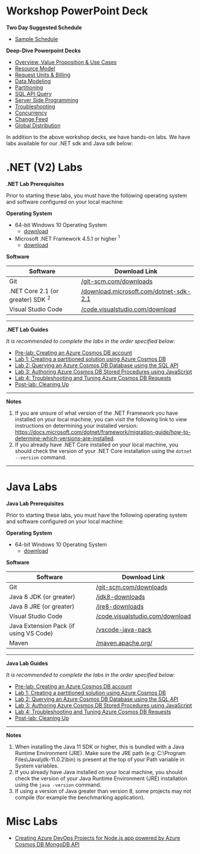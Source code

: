 # Workshop PowerPoint Deck





**Two Day Suggested Schedule**

- [Sample Schedule](./decks/CosmosDBWorkshopSchedule2019.docx)

**Deep-Dive Powerpoint Decks**
- [Overview, Value Proposition & Use Cases](./decks/Overview-Value-Proposition-Use-Cases.pptx)
- [Resource Model](./decks/Resource-Model.pptx)
- [Request Units & Billing](./decks/Request-Units-Billing.pptx)
- [Data Modeling](./decks/Data-Modeling.pptx)
- [Partitioning](./decks/Partitioning.pptx)
- [SQL API Query](./decks/SQL-API-Query.pptx)
- [Server Side Programming](./decks/Server-Side-Programming.pptx)
- [Troubleshooting](./decks/Troubleshooting.pptx)
- [Concurrency](./decks/Concurrency.pptx)
- [Change Feed](./decks/Change-Feed.pptx)
- [Global Distribution](./decks/Global-Distribution.pptx)


In addition to the above workshop decks, we have hands-on labs. We have labs available for our .NET sdk and Java sdk below:

# .NET (V2) Labs

**.NET Lab Prerequisites**

Prior to starting these labs, you must have the following operating system and software configured on your local machine:

**Operating System**

- 64-bit Windows 10 Operating System
    - [download](https://www.microsoft.com/windows/get-windows-10)
- Microsoft .NET Framework 4.5.1 or higher <sup>1</sup>
    - [download](http://go.microsoft.com/fwlink/?LinkId=863262)

**Software**

| Software | Download Link |
| --- | --- |
| Git | [/git-scm.com/downloads](https://git-scm.com/downloads) |
| .NET Core 2.1 (or greater) SDK <sup>2</sup> | [/download.microsoft.com/dotnet-sdk-2.1](https://download.microsoft.com/download/E/2/6/E266C257-F7AF-4E79-8EA2-DF26031C84E2/dotnet-sdk-2.1.103-win-gs-x64.exe) |
| Visual Studio Code | [/code.visualstudio.com/download](https://go.microsoft.com/fwlink/?Linkid=852157) |

---

**.NET Lab Guides**

*It is recommended to complete the labs in the order specified below:*

- [Pre-lab: Creating an Azure Cosmos DB account](dotnetV2/technical_deep_dive/01-getting_started.md)
- [Lab 1: Creating a partitioned solution using Azure Cosmos DB](dotnetV2/technical_deep_dive/02-creating_multi_partition_solution.md)
- [Lab 2: Querying an Azure Cosmos DB Database using the SQL API](dotnetV2/technical_deep_dive/03-querying_the_database_using_sql.md)
- [Lab 3: Authoring Azure Cosmos DB Stored Procedures using JavaScript ](dotnetV2/technical_deep_dive/04-authoring_stored_procedures.md)
- [Lab 4: Troubleshooting and Tuning Azure Cosmos DB Requests](dotnetV2/technical_deep_dive/05-troubleshooting_failed_requests.md)
- [Post-lab: Cleaning Up](dotnetV2/technical_deep_dive/06-cleaning_up.md)

---

**Notes**

1. If you are unsure of what version of the .NET Framework you have installed on your local machine, you can visit the following link to view instructions on determining your installed version: <https://docs.microsoft.com/dotnet/framework/migration-guide/how-to-determine-which-versions-are-installed>.
2. If you already have .NET Core installed on your local machine, you should check the version of your .NET Core installation using the ``dotnet --version`` command.

--------------------------------------------------------------------------------------------------------------------------------------------------------------------------

# Java Labs

**Java Lab Prerequisites**

Prior to starting these labs, you must have the following operating system and software configured on your local machine:

**Operating System**

- 64-bit Windows 10 Operating System
    - [download](https://www.microsoft.com/windows/get-windows-10)

**Software**

| Software | Download Link |
| --- | --- |
| Git | [/git-scm.com/downloads](https://git-scm.com/downloads) 
Java 8 JDK (or greater) | [/jdk8-downloads](https://www.oracle.com/technetwork/java/javase/downloads/jdk8-downloads-2133151.html) |
Java 8 JRE (or greater) | [/jre8-downloads](https://www.oracle.com/technetwork/java/javase/downloads/jre8-downloads-2133155.html) |
| Visual Studio Code | [/code.visualstudio.com/download](https://go.microsoft.com/fwlink/?Linkid=852157) |
| Java Extension Pack (if using VS Code) | [/vscode-java-pack](https://marketplace.visualstudio.com/items?itemName=vscjava.vscode-java-pack) |
| Maven | [/maven.apache.org/](https://maven.apache.org/) |

---

**Java Lab Guides**

*It is recommended to complete the labs in the order specified below:*

- [Pre-lab: Creating an Azure Cosmos DB account](dotnet/technical_deep_dive/01-getting_started.md)
- [Lab 1: Creating a partitioned solution using Azure Cosmos DB](java/technical_deep_dive/02-creating_multi_partition_solution.md)
- [Lab 2: Querying an Azure Cosmos DB Database using the SQL API](java/technical_deep_dive/03-querying_the_database_using_sql.md)
- [Lab 3: Authoring Azure Cosmos DB Stored Procedures using JavaScript ](java/technical_deep_dive/04-authoring_stored_procedures.md)
- [Lab 4: Troubleshooting and Tuning Azure Cosmos DB Requests](java/technical_deep_dive/05-troubleshooting_failed_requests.md)
- [Post-lab: Cleaning Up](java/technical_deep_dive/06-cleaning_up.md)

---


**Notes**

1. When installing the Java 11 SDK or higher, this is bundled with a Java Runtime Environment (JRE). Make sure the JRE path (e.g: C:\Program Files\Java\jdk-11.0.2\bin\) is present at the top of your Path variable in System variables. 
2. If you already have Java installed on your local machine, you should check the version of your Java Runtime Environment (JRE) installation using the ``java -version`` command.
2. If using a version of Java greater than version 8, some projects may not compile (for example the benchmarking application).

# Misc Labs

- [Creating Azure DevOps Projects for Node.js app powered by Azure Cosmos DB MongoDB API](devops/devops.md)
